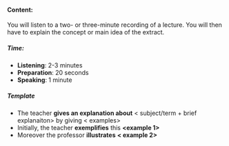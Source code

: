 #### Content:
You will listen to a two- or three-minute recording of a lecture. You will then have to explain the concept or main idea of the extract.
##### Time:
- **Listening**: 2-3 minutes
- **Preparation**: 20 seconds
- **Speaking**: 1 minute

##### Template
- The teacher **gives an explanation about** < subject/term + brief explanaiton> by giving  < examples>
- Initially, the teacher **exemplifies** this  **<example 1>**
- Moreover the professor **illustrates** **< example 2>** 